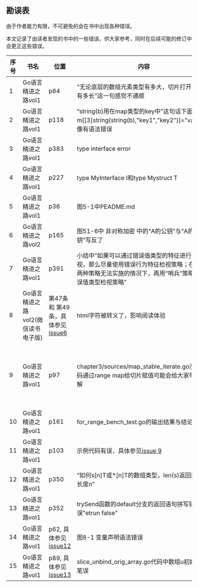 ## 勘误表

由于作者能力有限，不可避免的会在书中出现各种错误。

本文记录了由读者发现的书中的一些错误，供大家参考，同时在后续可能的修订中会更正这些错误。

|  序号   | 书名  |   位置 | 内容 | 提交者 | 错误类型 | 说明 |
|  ----  | ----  | ----  | ----  | --- | ----  | ----  |
| 1  | Go语言精进之路vol1 | p84 | “无论底层的数组元素类型有多大，切片打开的窗口有多长”这一句感觉不通顺 | chenwenbo1988@outlook.com  | 表达不清 | 改为“无论底层的数组元素是什么类型，切片打开的窗口有多大” |
| 2  | Go语言精进之路vol1 | p118 | “string(b)用在map类型的key中”这句话下面的代码m[[3]string{string(b),"key1","key2"}]="value"好像有语法错误| chenwenbo1988@outlook.com  | 语法错误 | m[[3]string{string(b),"key1","key2"}]="value" 应该删除 |
| 3  | Go语言精进之路vol1 | p383 | type interface error | 大鹏(github.com/Degfy)  | 语法错误 | 应改为 type error interface  |
| 4  | Go语言精进之路vol1 | p227 | type MyInterface I和type Mystruct T | 1264644959@qq.com  | 语法错误 | 应改为 type MyInterface= I和type Mystruct = T  |
| 5  | Go语言精进之路vol1 | p36 | 图5-1中PEADME.md | Yao-Shang Tseng(https://github.com/yakushou730) | typo | 应改为 README.md  |
| 6  | Go语言精进之路vol2 | p165 | 图51-6中 非对称加密 中的“A的公钥”与“A的私钥”写反了 | 1264644959@qq.com | typo | 应将这两者调换一下  |
| 7  | Go语言精进之路vol1 | p391 | 小结中“如果可以通过错误值类型的特征进行错误检视，那么尽量使用错误行为特征检视策略；在上述两种策略无法实施的情况下，再用“哨兵”策略和错误值类型检视策略” | AVOlili(https://github.com/AVOlili) | 表达不清| 应改为：“如果可以通过错误行为特征进行错误检视，那么尽量使用错误行为特征检视策略；在上述两种策略无法实施的情况下，再用“哨兵”策略和错误值类型检视策略；”  |
| 8  | Go语言精进之路vol2(微信读书电子版) | 第47条 和 第49条，具体参见[issue6](https://github.com/bigwhite/GoProgrammingFromBeginnerToMaster/issues/6) | html字符被转义了，影响阅读体验 | AVOlili(https://github.com/AVOlili) | 编辑错误 | 等待微信读书渠道编辑去掉转义，恢复html字符原貌 |
| 9  | Go语言精进之路vol1 | p97 | chapter3/sources/map_stable_iterate.go示例代码通过range map给切片赋值可能会给大家带去误解| feng zhao (ifenng2020@gmail.com) | 表达不清| 这个例子中用切片保存是第一次map迭代的元素order。我的原意并非一定是按照1, 2, 3的顺序保存，只是要保证后续的iterate order都与第一次相同即可。只是在我的机器上第一次iterate的order恰好是 1,2,3的顺序。不过这个例子的确会给大家带去困惑。后续如果再版，会在这处做出说明 | 
| 10  | Go语言精进之路vol1 | p161 | for_range_bench_test.go的输出结果与结论有悖 | 324127863(324127863@qq.com) | 内容错误 | for range数组性能好的原因与Go编译器根据数组元素大小进行的优化有关。可以参考一下[这篇文章](https://tonybai.com/2022/03/19/for-range-vs-classic-for-loop-when-iterating-large-array)  |
| 11  | Go语言精进之路vol1 | p103 | 示例代码有误，具体参见[issue 9](https://github.com/bigwhite/GoProgrammingFromBeginnerToMaster/issues/9) | liansyyy(https://github.com/liansyyy) | typo | 应改为 p := &m[key] |
| 12  | Go语言精进之路vol1 | p350 | “如何s[n]T或\*[n]T的数组类型，len(s)返回数组的长度n” | bin4tre(bin4re@foxmail.com) | typo | 应将“如何”改为 “如果” |
| 13  | Go语言精进之路vol1 | p352 | trySend函数的default分支的返回语句拼写错误"etrun false" | bin4tre(bin4re@foxmail.com) | typo | 应改为 “return false” |
| 14  | Go语言精进之路vol1 | p62, 具体参见[issue12](https://github.com/bigwhite/GoProgrammingFromBeginnerToMaster/issues/12) | 图8-1 变量声明语法错误 | https://github.com/jackbai233 | 内容错误 | 图中a :=(int32)17应改为a := int32(17) 另一个var a = (int32)17应改为 var a = int32(17) |
| 15  | Go语言精进之路vol1 | p89, 具体参见[issue13](https://github.com/bigwhite/GoProgrammingFromBeginnerToMaster/issues/12) | slice_unbind_orig_array.go代码中数组u初始化有笔误 | https://github.com/jackbai233 | typo | 书中代码u := []int{11, 12, 13, 14, 15} 应该为u := [...]int{11, 12, 13, 14, 15}|
